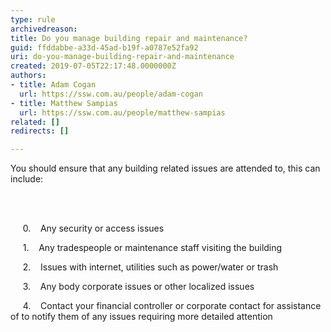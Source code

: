 ```yaml
---
type: rule
archivedreason: 
title: Do you manage building repair and maintenance?
guid: ffddabbe-a33d-45ad-b19f-a0787e52fa92
uri: do-you-manage-building-repair-and-maintenance
created: 2019-07-05T22:17:48.0000000Z
authors:
- title: Adam Cogan
  url: https://ssw.com.au/people/adam-cogan
- title: Matthew Sampias
  url: https://ssw.com.au/people/matthew-sampias
related: []
redirects: []

---
```



<p class="ssw15-rteElement-P">You should ensure that any building related issues are attended to, this can include&#58;​​<br></p>
<br><excerpt class='endintro'></excerpt><br>
<p>&#160; &#160;&#160; 0. &#160;&#160; Any security or access issues</p><p>&#160; &#160;&#160; 1. &#160;&#160; Any tradespeople or maintenance staff visiting the building</p><p>&#160; &#160;&#160; 2. &#160;&#160; Issues with internet, utilities such as power/water or trash</p><p>&#160; &#160;&#160; 3. &#160;&#160; Any body corporate issues or other localized issues</p><p>​ &#160; &#160; 4. &#160;&#160; Contact your financial controller or corporate contact for assistance of to notify them of any issues requiring more detailed attention</p><br>


